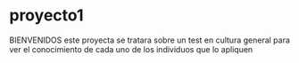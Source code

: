 # proyecto1 
BIENVENIDOS 
este proyecta se tratara sobre un test en cultura general para ver el conocimiento de cada uno de los individuos que lo apliquen 

